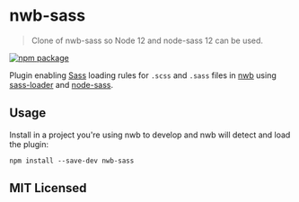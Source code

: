 # nwb-sass

> Clone of nwb-sass so Node 12 and node-sass 12 can be used.

[![npm package][npm-badge]][npm]

Plugin enabling [Sass](http://sass-lang.com/) loading rules for `.scss` and `.sass` files in [nwb](https://github.com/insin/nwb) using [sass-loader](https://github.com/webpack-contrib/sass-loader) and [node-sass](https://github.com/sass/node-sass).

## Usage

Install in a project you're using nwb to develop and nwb will detect and load the plugin:

```
npm install --save-dev nwb-sass
```

## MIT Licensed

[npm-badge]: https://img.shields.io/npm/v/nwb-sass.svg?style=flat-square
[npm]: https://www.npmjs.org/package/nwb-sass
